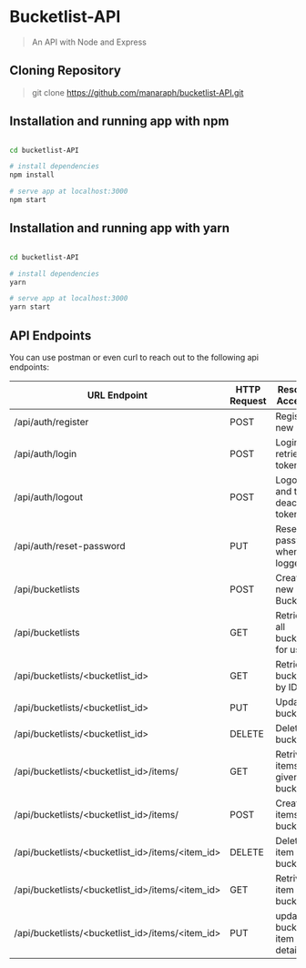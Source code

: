 # Bucketlist-API
> An API with Node and Express 

## Cloning Repository
> git clone https://github.com/manaraph/bucketlist-API.git

## Installation and running app with npm
``` bash

cd bucketlist-API

# install dependencies
npm install 

# serve app at localhost:3000
npm start

```
## Installation and running app with yarn
``` bash

cd bucketlist-API

# install dependencies
yarn 

# serve app at localhost:3000
yarn start

```


## API Endpoints
You can use postman or even curl to reach out to the following api endpoints:

URL Endpoint	|               HTTP Request   | Resource Accessed | Access Type|
----------------|-----------------|-------------|------------------
/api/auth/register   |      POST	| Register a new user|public
/api/auth/login	  |     POST	| Login and retrieve token|public
/api/auth/logout	  |     POST	| Logout and thus deactivate token|public
/api/auth/reset-password	  |     PUT	| Reset your password when logged in|private
/api/bucketlists	              |      POST	|Create a new Bucketlist|private
/api/bucketlists	              |      GET	|     Retrieve all bucketlists for user|private
/api/bucketlists/<bucketlist_id>            |  	GET	    | Retrieve a bucketlist by ID | private
/api/bucketlists/<bucketlist_id>	          |      PUT	|     Update a bucketlist |private
/api/bucketlists/<bucketlist_id>	          |      DELETE	| Delete a bucketlist |private
/api/bucketlists/<bucketlist_id>/items/  |           GET    |Retrive items in a given bucket list|private
/api/bucketlists/<bucketlist_id>/items/     |     POST	| Create items in a bucketlist |private
/api/bucketlists/<bucketlist_id>/items/<item_id>|	DELETE	| Delete an item in a bucketlist |prvate
/api/bucketlists/<bucketlist_id>/items/<item_id>|	GET	| Retrive an item in a bucketlist |prvate
/api/bucketlists/<bucketlist_id>/items/<item_id>|	PUT   	|update a bucketlist item details |private

